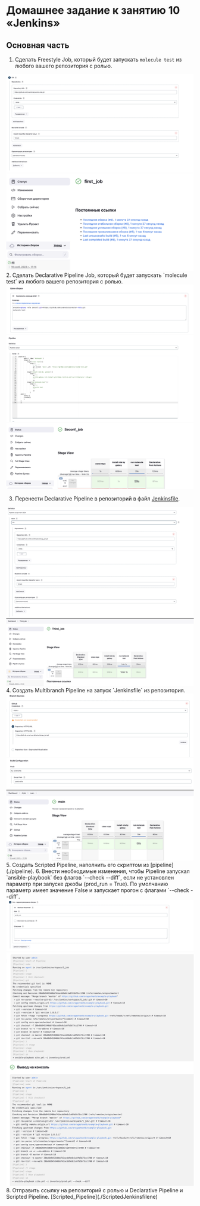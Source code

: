 # Домашнее задание к занятию 10 «Jenkins»

## Основная часть

1. Сделать Freestyle Job, который будет запускать `molecule test` из любого вашего репозитория с ролью.  
<img src="./job1_1.png"/>
<img src="./job1_2.png"/>
2. Сделать Declarative Pipeline Job, который будет запускать `molecule test` из любого вашего репозитория с ролью.
<img src="./job2_1.png"/>
<img src="./job2_2.png"/>
<img src="./job2_3.png"/>

3. Перенести Declarative Pipeline в репозиторий в файл [Jenkinsfile](./Jenkinsfile).
<img src="./job3_1.png"/>
<img src="./job3_2.png"/>
4. Создать Multibranch Pipeline на запуск `Jenkinsfile` из репозитория.
<img src="./job4_1.png"/>
<img src="./job4_2.png"/>
<img src="./job4_3.png"/>
5. Создать Scripted Pipeline, наполнить его скриптом из [pipeline](./pipeline).
6. Внести необходимые изменения, чтобы Pipeline запускал `ansible-playbook` без флагов `--check --diff`, если не установлен параметр при запуске джобы (prod_run = True). По умолчанию параметр имеет значение False и запускает прогон с флагами `--check --diff`.
<img src="./job5_1.png"/>
<img src="./job5_2.png"/>
<img src="./job5_3.png"/>
8. Отправить ссылку на репозиторий с ролью и Declarative Pipeline и Scripted Pipeline.  
[Scripted_Pipeline](./ScriptedJenkinsfilene)



